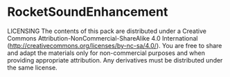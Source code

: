 # RocketSoundEnhancement

LICENSING
The contents of this pack are distributed under a Creative Commons Attribution-NonCommercial-ShareAlike 4.0 International (http://creativecommons.org/licenses/by-nc-sa/4.0/).
You are free to share and adapt the materials only for non-commercial purposes and when providing appropriate attribution. Any derivatives must be distributed under the same license. 


